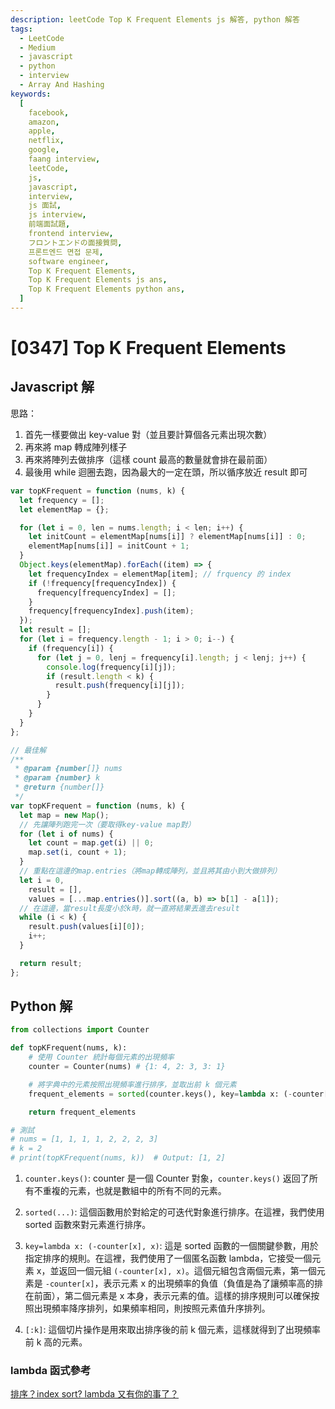 ```yaml
---
description: leetCode Top K Frequent Elements js 解答, python 解答 
tags:
  - LeetCode
  - Medium
  - javascript
  - python
  - interview
  - Array And Hashing
keywords:
  [
    facebook,
    amazon,
    apple,
    netflix,
    google,
    faang interview,
    leetCode,
    js,
    javascript,
    interview,
    js 面試,
    js interview,
    前端面試題,
    frontend interview,
    フロントエンドの面接質問,
    프론트엔드 면접 문제,
    software engineer,
    Top K Frequent Elements,
    Top K Frequent Elements js ans,
    Top K Frequent Elements python ans,
  ]
---
```


# [0347] Top K Frequent Elements

## Javascript 解

思路：

1. 首先一樣要做出 key-value 對（並且要計算個各元素出現次數）
2. 再來將 map 轉成陣列樣子
3. 再來將陣列去做排序（這樣 count 最高的數量就會排在最前面）
4. 最後用 while 迴圈去跑，因為最大的一定在頭，所以循序放近 result 即可

```js
var topKFrequent = function (nums, k) {
  let frequency = [];
  let elementMap = {};

  for (let i = 0, len = nums.length; i < len; i++) {
    let initCount = elementMap[nums[i]] ? elementMap[nums[i]] : 0;
    elementMap[nums[i]] = initCount + 1;
  }
  Object.keys(elementMap).forEach((item) => {
    let frequencyIndex = elementMap[item]; // frquency 的 index
    if (!frequency[frequencyIndex]) {
      frequency[frequencyIndex] = [];
    }
    frequency[frequencyIndex].push(item);
  });
  let result = [];
  for (let i = frequency.length - 1; i > 0; i--) {
    if (frequency[i]) {
      for (let j = 0, lenj = frequency[i].length; j < lenj; j++) {
        console.log(frequency[i][j]);
        if (result.length < k) {
          result.push(frequency[i][j]);
        }
      }
    }
  }
};
```

```javascript
// 最佳解
/**
 * @param {number[]} nums
 * @param {number} k
 * @return {number[]}
 */
var topKFrequent = function (nums, k) {
  let map = new Map();
  // 先讓陣列跑完一次（要取得key-value map對）
  for (let i of nums) {
    let count = map.get(i) || 0;
    map.set(i, count + 1);
  }
  // 重點在這邊的map.entries（將map轉成陣列，並且將其由小到大做排列）
  let i = 0,
    result = [],
    values = [...map.entries()].sort((a, b) => b[1] - a[1]);
  // 在這邊，當result長度小於k時，就一直將結果丟進去result
  while (i < k) {
    result.push(values[i][0]);
    i++;
  }

  return result;
};
```

## Python 解

```python
from collections import Counter

def topKFrequent(nums, k):
    # 使用 Counter 統計每個元素的出現頻率
    counter = Counter(nums) # {1: 4, 2: 3, 3: 1}

    # 將字典中的元素按照出現頻率進行排序，並取出前 k 個元素
    frequent_elements = sorted(counter.keys(), key=lambda x: (-counter[x], x))[:k]

    return frequent_elements

# 測試
# nums = [1, 1, 1, 1, 2, 2, 2, 3]
# k = 2
# print(topKFrequent(nums, k))  # Output: [1, 2]
```

1. `counter.keys()`: counter 是一個 Counter 對象，`counter.keys()` 返回了所有不重複的元素，也就是數組中的所有不同的元素。

2. `sorted(...)`: 這個函數用於對給定的可迭代對象進行排序。在這裡，我們使用 sorted 函數來對元素進行排序。

3. `key=lambda x: (-counter[x], x)`: 這是 sorted 函數的一個關鍵參數，用於指定排序的規則。在這裡，我們使用了一個匿名函數 lambda，它接受一個元素 x，並返回一個元組 `(-counter[x], x)`。這個元組包含兩個元素，第一個元素是 `-counter[x]`，表示元素 x 的出現頻率的負值（負值是為了讓頻率高的排在前面），第二個元素是 x 本身，表示元素的值。這樣的排序規則可以確保按照出現頻率降序排列，如果頻率相同，則按照元素值升序排列。

4. `[:k]`: 這個切片操作是用來取出排序後的前 k 個元素，這樣就得到了出現頻率前 k 高的元素。

### lambda 函式參考

[排序？index sort? lambda 又有你的事了？](https://ithelp.ithome.com.tw/articles/10218710)
